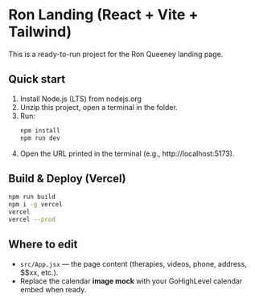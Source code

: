 # Ron Landing (React + Vite + Tailwind)

This is a ready-to-run project for the Ron Queeney landing page.

## Quick start

1. Install Node.js (LTS) from nodejs.org
2. Unzip this project, open a terminal in the folder.
3. Run:
   ```bash
   npm install
   npm run dev
   ```
4. Open the URL printed in the terminal (e.g., http://localhost:5173).

## Build & Deploy (Vercel)
```bash
npm run build
npm i -g vercel
vercel
vercel --prod
```

## Where to edit
- `src/App.jsx` — the page content (therapies, videos, phone, address, $$xx, etc.).
- Replace the calendar **image mock** with your GoHighLevel calendar embed when ready.
